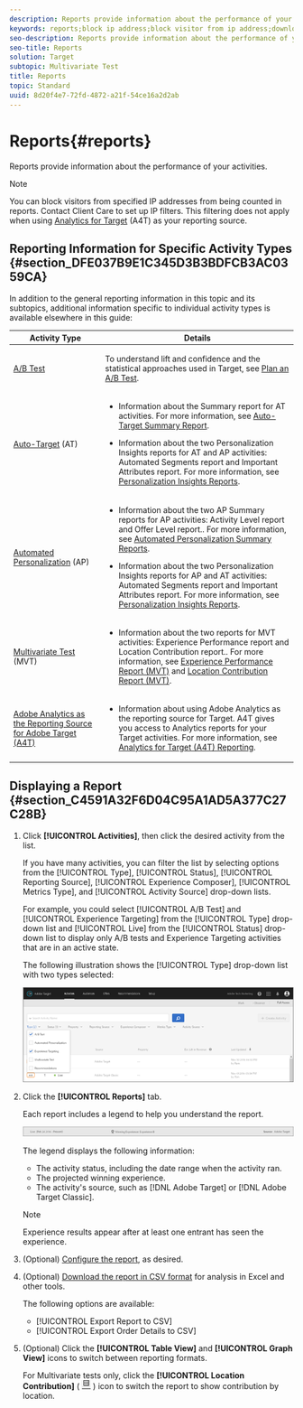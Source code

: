 ```yaml
---
description: Reports provide information about the performance of your activities.
keywords: reports;block ip address;block visitor from ip address;download reports;csv
seo-description: Reports provide information about the performance of your activities.
seo-title: Reports
solution: Target
subtopic: Multivariate Test
title: Reports
topic: Standard
uuid: 8d20f4e7-72fd-4872-a21f-54ce16a2d2ab
---
```


# Reports{#reports}

Reports provide information about the performance of your activities.

>[!NOTE]
>
>You can block visitors from specified IP addresses from being counted in reports. Contact Client Care to set up IP filters. This filtering does not apply when using [Analytics for Target](../c-integrating-target-with-mac/a4t/a4t.md#concept_7540C8C04259434AB6EE33B09F47A1DE) (A4T) as your reporting source.

## Reporting Information for Specific Activity Types {#section_DFE037B9E1C345D3B3BDFCB3AC0359CA}

In addition to the general reporting information in this topic and its subtopics, additional information specific to individual activity types is available elsewhere in this guide:

<table id="table_6A63A3766BA14060BE53DF3AD80D13C1"> 
 <thead> 
  <tr> 
   <th colname="col1" class="entry"> Activity Type </th> 
   <th colname="col2" class="entry"> Details </th> 
  </tr>
 </thead>
 <tbody> 
  <tr> 
   <td colname="col1"> <p><a href="../c-activities/t-test-ab/test-ab.md#task_05E33EB15C4D4459B5EAFF90A94A7977" format="dita" scope="local"> A/B Test</a> </p> </td> 
   <td colname="col2"> <p>To understand lift and confidence and the statistical approaches used in Target, see <a href="../c-activities/t-test-ab/sample-size-determination.md#concept_2801F552DB874C20B8A17C1B774C0383" format="dita" scope="local"> Plan an A/B Test</a>. </p> </td> 
  </tr> 
  <tr> 
   <td colname="col1"> <p><a href="../c-activities/auto-target-to-optimize.md#concept_67779E5B7F67427A97D7EA2A6FB919B3" format="dita" scope="local"> Auto-Target</a> (AT) </p> </td> 
   <td colname="col2"> <p> 
     <ul id="ul_81F3B2F17153401DBE4180F8CDA02CFB"> 
      <li id="li_6649B81BDA274685871478C1B6EC60DB"> <p>Information about the Summary report for AT activities. For more information, see <a href="../c-reports/c-auto-target-summary-report.md#concept_E2171F7B57C1417DAAD7E7909A3FB073" format="dita" scope="local"> Auto-Target Summary Report</a>. </p> </li> 
      <li id="li_5BE42826325744BCA8F449CC282853AD"> <p>Information about the two Personalization Insights reports for AT and AP activities: Automated Segments report and Important Attributes report. For more information, see <a href="../c-reports/c-personalization-insights-reports/personalization-insights-reports.md#concept_A897070E1EDC403EB84CFB7A6ECAD767" format="dita" scope="local"> Personalization Insights Reports</a>. </p> </li> 
     </ul> </p> </td> 
  </tr> 
  <tr> 
   <td colname="col1"> <p><a href="../c-activities/t-automated-personalization/automated-personalization.md#task_8AAF837796D74CF893CA2F88BA1491C9" format="dita" scope="local"> Automated Personalization</a> (AP) </p> </td> 
   <td colname="col2"> <p> 
     <ul id="ul_A1BA81DA5EC948E2A4384083907BA7B2"> 
      <li id="li_C370889D33244710BDDD34FE68A44F28"> <p>Information about the two AP Summary reports for AP activities: Activity Level report and Offer Level report.. For more information, see <a href="../c-reports/reports-ap.md#concept_C02BAFC922114A44846998FD956E345A" format="dita" scope="local"> Automated Personalization Summary Reports</a>. </p> </li> 
      <li id="li_5720539F6D4645608E9593E8F4368C51"> <p>Information about the two Personalization Insights reports for AP and AT activities: Automated Segments report and Important Attributes report. For more information, see <a href="../c-reports/c-personalization-insights-reports/personalization-insights-reports.md#concept_A897070E1EDC403EB84CFB7A6ECAD767" format="dita" scope="local"> Personalization Insights Reports</a>. </p> </li> 
     </ul> </p> </td> 
  </tr> 
  <tr> 
   <td colname="col1"> <p><a href="../c-activities/c-multivariate-testing/multivariate-testing.md#concept_628695CDC71B449B8DCC2F5654C11499" format="dita" scope="local"> Multivariate Test</a> (MVT) </p> </td> 
   <td colname="col2"> <p> 
     <ul id="ul_335ECDC31B0B45EC831EDA824A85B096"> 
      <li id="li_967E0EC06E914E308F8F985D505C1339"> <p>Information about the two reports for MVT activities: Experience Performance report and Location Contribution report.. For more information, see <a href="../c-reports/c-experience-performance-report.md#concept_4470C6A177924695A6595B54E3A7FD90" format="dita" scope="local"> Experience Performance Report (MVT)</a> and <a href="../c-reports/c-location-contribution-report.md#concept_95A285CEDB674FE7A05B323AA2771906" format="dita" scope="local"> Location Contribution Report (MVT)</a>. </p> </li> 
     </ul> </p> </td> 
  </tr> 
  <tr> 
   <td colname="col1"> <p><a href="../c-integrating-target-with-mac/a4t/a4t.md#concept_7540C8C04259434AB6EE33B09F47A1DE" format="dita" scope="local"> Adobe Analytics as the Reporting Source for Adobe Target (A4T)</a> </p> </td> 
   <td colname="col2"> <p> 
     <ul id="ul_31083A6CAA3C4DF58996460347AB1C8D"> 
      <li id="li_981A84CA7169459ABC3EF49E1BD16B02"> <p>Information about using Adobe Analytics as the reporting source for Target. A4T gives you access to Analytics reports for your Target activities. For more information, see <a href="../c-reports/c-analytics-for-target-a4t-reporting.md#concept_49805AB5ADEB4CD4A95F60C75918FF16" format="dita" scope="local"> Analytics for Target (A4T) Reporting</a>. </p> </li> 
     </ul> </p> </td> 
  </tr> 
 </tbody> 
</table>

## Displaying a Report {#section_C4591A32F6D04C95A1AD5A377C27C28B}

1. Click **[!UICONTROL Activities]**, then click the desired activity from the list.

   If you have many activities, you can filter the list by selecting options from the [!UICONTROL Type], [!UICONTROL Status], [!UICONTROL Reporting Source], [!UICONTROL Experience Composer], [!UICONTROL Metrics Type], and [!UICONTROL Activity Source] drop-down lists.

   For example, you could select [!UICONTROL A/B Test] and [!UICONTROL Experience Targeting] from the [!UICONTROL Type] drop-down list and [!UICONTROL Live] from the [!UICONTROL Status] drop-down list to display only A/B tests and Experience Targeting activities that are in an active state.

   The following illustration shows the [!UICONTROL Type] drop-down list with two types selected:

   ![](assets/report_filters.png)

1. Click the **[!UICONTROL Reports]** tab.

   Each report includes a legend to help you understand the report.

   ![](assets/report_menu_bar.png)

   The legend displays the following information:

    * The activity status, including the date range when the activity ran. 
    * The projected winning experience. 
    * The activity's source, such as [!DNL Adobe Target] or [!DNL Adobe Target Classic].

   >[!NOTE]
   >
   >Experience results appear after at least one entrant has seen the experience.

1. (Optional) [Configure the report](../c-reports/c-report-settings/c-report-settings.md#concept_4BB6A7FDAB6F4806A632F9CD989B8BFA), as desired. 
1. (Optional) [Download the report in CSV format](../c-reports/c-downloading-data-in-csv-file.md#concept_3F276FF2BBB2499388F97451D6DE2E75) for analysis in Excel and other tools.

   The following options are available:

    * [!UICONTROL Export Report to CSV] 
    * [!UICONTROL Export Order Details to CSV]

1. (Optional) Click the **[!UICONTROL Table View]** and **[!UICONTROL Graph View]** icons to switch between reporting formats.

   For Multivariate tests only, click the **[!UICONTROL Location Contribution]** ( ![Location Contribution icon](assets/icon_location_contribution.png) ) icon to switch the report to show contribution by location.

